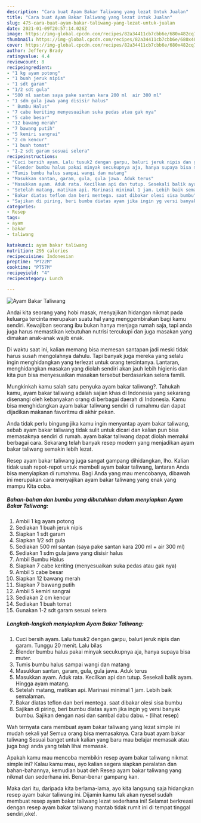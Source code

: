 ```yaml
---
description: "Cara buat Ayam Bakar Taliwang yang lezat Untuk Jualan"
title: "Cara buat Ayam Bakar Taliwang yang lezat Untuk Jualan"
slug: 475-cara-buat-ayam-bakar-taliwang-yang-lezat-untuk-jualan
date: 2021-01-09T20:57:14.026Z
image: https://img-global.cpcdn.com/recipes/82a34411cb7cbb6e/680x482cq70/ayam-bakar-taliwang-foto-resep-utama.jpg
thumbnail: https://img-global.cpcdn.com/recipes/82a34411cb7cbb6e/680x482cq70/ayam-bakar-taliwang-foto-resep-utama.jpg
cover: https://img-global.cpcdn.com/recipes/82a34411cb7cbb6e/680x482cq70/ayam-bakar-taliwang-foto-resep-utama.jpg
author: Jeffery Brady
ratingvalue: 4.4
reviewcount: 8
recipeingredient:
- "1 kg ayam potong"
- "1 buah jeruk nipis"
- "1 sdt garam"
- "1/2 sdt gula"
- "500 ml santan saya pake santan kara 200 ml  air 300 ml"
- "1 sdm gula jawa yang disisir halus"
- " Bumbu Halus"
- "7 cabe keriting menyesuaikan suka pedas atau gak nya"
- "5 cabe besar"
- "12 bawang merah"
- "7 bawang putih"
- "5 kemiri sangrai"
- "2 cm kencur"
- "1 buah tomat"
- "1-2 sdt garam sesuai selera"
recipeinstructions:
- "Cuci bersih ayam. Lalu tusuk2 dengan garpu, baluri jeruk nipis dan garam. Tunggu 20 menit. Lalu bilas"
- "Blender bumbu halus pakai minyak secukupnya aja, hanya supaya bisa muter."
- "Tumis bumbu halus sampai wangi dan matang"
- "Masukkan santan, garam, gula, gula jawa. Aduk terus"
- "Masukkan ayam. Aduk rata. Kecilkan api dan tutup. Sesekali balik ayam. Hingga ayam matang."
- "Setelah matang, matikan api. Marinasi minimal 1 jam. Lebih baik semalaman."
- "Bakar diatas teflon dan beri mentega. saat dibakar olesi sisa bumbu"
- "Sajikan di piring, beri bumbu diatas ayam jika ingin yg versi banyak bumbu. Sajikan dengan nasi dan sambal dabu dabu.           (lihat resep)"
categories:
- Resep
tags:
- ayam
- bakar
- taliwang

katakunci: ayam bakar taliwang 
nutrition: 295 calories
recipecuisine: Indonesian
preptime: "PT22M"
cooktime: "PT57M"
recipeyield: "4"
recipecategory: Lunch

---
```



![Ayam Bakar Taliwang](https://img-global.cpcdn.com/recipes/82a34411cb7cbb6e/680x482cq70/ayam-bakar-taliwang-foto-resep-utama.jpg)

Andai kita seorang yang hobi masak, menyajikan hidangan nikmat pada keluarga tercinta merupakan suatu hal yang menggembirakan bagi kamu sendiri. Kewajiban seorang ibu bukan hanya menjaga rumah saja, tapi anda juga harus memastikan kebutuhan nutrisi tercukupi dan juga masakan yang dimakan anak-anak wajib enak.

Di waktu  saat ini, kalian memang bisa memesan santapan jadi meski tidak harus susah mengolahnya dahulu. Tapi banyak juga mereka yang selalu ingin menghidangkan yang terlezat untuk orang tercintanya. Lantaran, menghidangkan masakan yang diolah sendiri akan jauh lebih higienis dan kita pun bisa menyesuaikan masakan tersebut berdasarkan selera famili. 



Mungkinkah kamu salah satu penyuka ayam bakar taliwang?. Tahukah kamu, ayam bakar taliwang adalah sajian khas di Indonesia yang sekarang disenangi oleh kebanyakan orang di berbagai daerah di Indonesia. Kamu bisa menghidangkan ayam bakar taliwang sendiri di rumahmu dan dapat dijadikan makanan favoritmu di akhir pekan.

Anda tidak perlu bingung jika kamu ingin menyantap ayam bakar taliwang, sebab ayam bakar taliwang tidak sulit untuk dicari dan kalian pun bisa memasaknya sendiri di rumah. ayam bakar taliwang dapat diolah memalui berbagai cara. Sekarang telah banyak resep modern yang menjadikan ayam bakar taliwang semakin lebih lezat.

Resep ayam bakar taliwang juga sangat gampang dihidangkan, lho. Kalian tidak usah repot-repot untuk membeli ayam bakar taliwang, lantaran Anda bisa menyiapkan di rumahmu. Bagi Anda yang mau mencobanya, dibawah ini merupakan cara menyajikan ayam bakar taliwang yang enak yang mampu Kita coba.

<!--inarticleads1-->

##### Bahan-bahan dan bumbu yang dibutuhkan dalam menyiapkan Ayam Bakar Taliwang:

1. Ambil 1 kg ayam potong
1. Sediakan 1 buah jeruk nipis
1. Siapkan 1 sdt garam
1. Siapkan 1/2 sdt gula
1. Sediakan 500 ml santan (saya pake santan kara 200 ml + air 300 ml)
1. Sediakan 1 sdm gula jawa yang disisir halus
1. Ambil  Bumbu Halus
1. Siapkan 7 cabe keriting (menyesuaikan suka pedas atau gak nya)
1. Ambil 5 cabe besar
1. Siapkan 12 bawang merah
1. Siapkan 7 bawang putih
1. Ambil 5 kemiri sangrai
1. Sediakan 2 cm kencur
1. Sediakan 1 buah tomat
1. Gunakan 1-2 sdt garam sesuai selera




<!--inarticleads2-->

##### Langkah-langkah menyiapkan Ayam Bakar Taliwang:

1. Cuci bersih ayam. Lalu tusuk2 dengan garpu, baluri jeruk nipis dan garam. Tunggu 20 menit. Lalu bilas
1. Blender bumbu halus pakai minyak secukupnya aja, hanya supaya bisa muter.
1. Tumis bumbu halus sampai wangi dan matang
1. Masukkan santan, garam, gula, gula jawa. Aduk terus
1. Masukkan ayam. Aduk rata. Kecilkan api dan tutup. Sesekali balik ayam. Hingga ayam matang.
1. Setelah matang, matikan api. Marinasi minimal 1 jam. Lebih baik semalaman.
1. Bakar diatas teflon dan beri mentega. saat dibakar olesi sisa bumbu
1. Sajikan di piring, beri bumbu diatas ayam jika ingin yg versi banyak bumbu. Sajikan dengan nasi dan sambal dabu dabu. -           (lihat resep)




Wah ternyata cara membuat ayam bakar taliwang yang lezat simple ini mudah sekali ya! Semua orang bisa memasaknya. Cara buat ayam bakar taliwang Sesuai banget untuk kalian yang baru mau belajar memasak atau juga bagi anda yang telah lihai memasak.

Apakah kamu mau mencoba membikin resep ayam bakar taliwang nikmat simple ini? Kalau kamu mau, ayo kalian segera siapkan peralatan dan bahan-bahannya, kemudian buat deh Resep ayam bakar taliwang yang nikmat dan sederhana ini. Benar-benar gampang kan. 

Maka dari itu, daripada kita berlama-lama, ayo kita langsung saja hidangkan resep ayam bakar taliwang ini. Dijamin kamu tak akan nyesel sudah membuat resep ayam bakar taliwang lezat sederhana ini! Selamat berkreasi dengan resep ayam bakar taliwang mantab tidak rumit ini di tempat tinggal sendiri,oke!.

